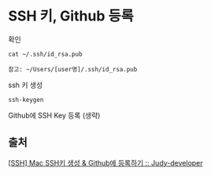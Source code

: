 # SSH 키, Github 등록

확인

```
cat ~/.ssh/id_rsa.pub

참고: ~/Users/[user명]/.ssh/id_rsa.pub
```

ssh 키 생성

```
ssh-keygen
```

Github에 SSH Key 등록 (생략)

## 출처

[[SSH] Mac SSH키 생성 & Github에 등록하기 :: Judy-developer](https://ej-developer.tistory.com/13)

